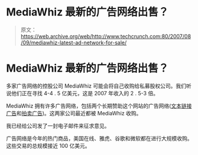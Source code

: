 # MediaWhiz 最新的广告网络出售？

> 原文：<https://web.archive.org/web/http://www.techcrunch.com:80/2007/08/09/mediawhiz-latest-ad-network-for-sale/>

# MediaWhiz 最新的广告网络出售？

多家广告网络的控股公司 MediaWhiz 可能会将自己收购给私募股权公司。我们听说他们正在寻找 4-4 . 5 亿美元，这是 2007 年收入的 2 . 5-3 倍。

MediaWhiz 拥有许多广告网络，包括两个长期赞助这个网站的广告网络([文本链接广告](https://web.archive.org/web/20220308103858/http://www.beta.techcrunch.com/2006/11/07/text-link-ads-gets-bought-by-mediawhiz/)和[拍卖广告](https://web.archive.org/web/20220308103858/http://www.beta.techcrunch.com/2007/07/27/mediawhiz-buys-another-ad-startup-auctionads/))。这两家公司最近都被 MediaWhiz 收购。

我已经给公司发了一封电子邮件来征求意见。

广告网络是今年的热门商品，美国在线、雅虎、谷歌和微软都在进行大规模收购。这些交易的总规模接近 100 亿美元。